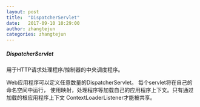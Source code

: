 ```yaml
---
layout: post
title:  "DispatcherServlet"
date:   2017-09-10 10:29:00
author: zhangtejun
categories: zhangtejun
---
```

##### DispatcherServlet
用于HTTP请求处理程序/控制器的中央调度程序。

Web应用程序可以定义任意数量的DispatcherServlet。 每个servlet将在自己的命名空间中运行，
使用映射，处理程序等加载自己的应用程序上下文。只有通过加载的根应用程序上下文 ContextLoaderListener才能被共享。
